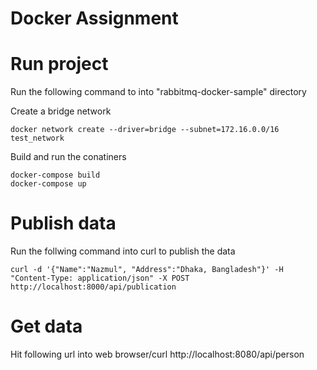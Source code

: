 # Docker Assignment

# Run project

Run the following command to into "rabbitmq-docker-sample" directory

Create a bridge network 

```shell
docker network create --driver=bridge --subnet=172.16.0.0/16 test_network
```
Build and run the conatiners

```shell
docker-compose build
docker-compose up
```

# Publish data

Run the follwing command into curl to publish the data 

```shell
curl -d '{"Name":"Nazmul", "Address":"Dhaka, Bangladesh"}' -H "Content-Type: application/json" -X POST http://localhost:8000/api/publication
```
# Get data
Hit following url into web browser/curl
http://localhost:8080/api/person
